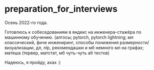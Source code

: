 # preparation_for_interviews

Осень 2022-го года.

Готовлюсь к собеседованиям в яндекс на инженера-стажёра по машинному обучению. (алгосы; pytorch, pytorch lightning; мл классический, фиче инжениринг, способы понижения размерности/визуализации, дл, nlp, рекомендашки и мб немного мл на графах; матеша (тервер, матстат, мб чуть-чуть аб тестов)

Надеюсь, я пройду, ахах :)
